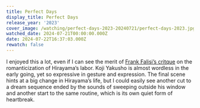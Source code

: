 ```yaml
---
title: Perfect Days
display_title: Perfect Days
release_year: '2023'
cover_image: /watching/perfect-days-2023-20240721/perfect-days-2023.jpg
watched_date: 2024-07-21T00:00:00.000Z
date: 2024-07-22T16:37:03.000Z
rewatch: false
---
```

I enjoyed this a lot, even if I can see the merit of [Frank Falisi’s critque](https://letterboxd.com/frankfalisi/film/perfect-days-2023/) on the romanticization of Hirayama’s labor. Koji Yakusho is almost wordless in the early going, yet so expressive in gesture and expression. The final scene hints at a big change in Hirayama’s life, but I could easily see another cut to a dream sequence ended by the sounds of sweeping outside his window and another start to the same routine, which is its own quiet form of heartbreak.
